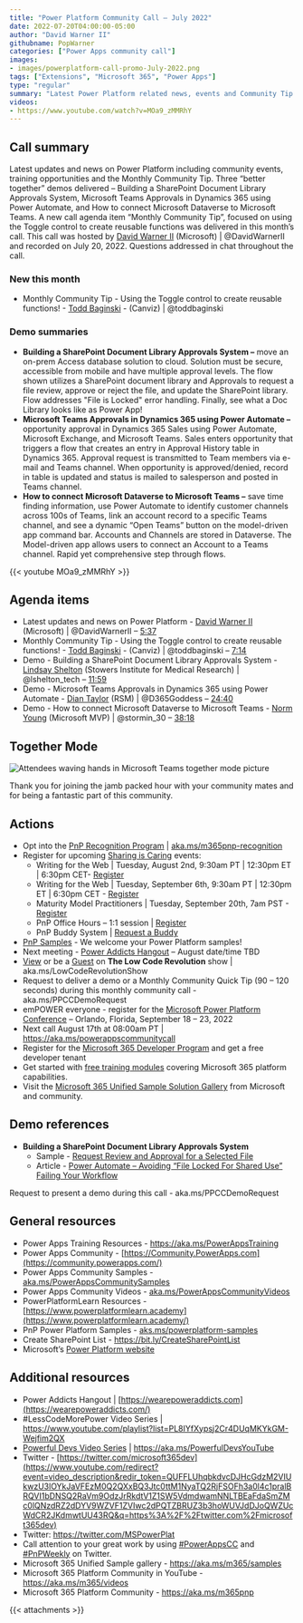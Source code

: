 ```yaml
---
title: "Power Platform Community Call – July 2022"
date: 2022-07-20T04:00:00-05:00
author: "David Warner II"
githubname: PopWarner
categories: ["Power Apps community call"]
images:
- images/powerplatform-call-promo-July-2022.png
tags: ["Extensions", "Microsoft 365", "Power Apps"]
type: "regular"
summary: "Latest Power Platform related news, events and Community Tip. Three demos delivered – Building a SharePoint Document Library Approvals System, Microsoft Teams Approvals in Dynamics 365 using Power Automate, and How to connect Microsoft Dataverse to Microsoft Teams."
videos:
- https://www.youtube.com/watch?v=MOa9_zMMRhY
---
```


## Call summary

Latest updates and news on Power Platform including community events, training opportunities and the Monthly Community Tip. Three “better together” demos delivered – Building a SharePoint Document Library Approvals System, Microsoft Teams Approvals in Dynamics 365 using Power Automate, and How to connect Microsoft Dataverse to Microsoft Teams. A new call agenda item “Monthly Community Tip”, focused on using the Toggle control to create reusable functions was delivered in this month’s call. This call was hosted by [David Warner II](http://twitter.com/DavidWarnerII) (Microsoft) \| @DavidWarnerII and recorded on July 20, 2022. Questions addressed in chat throughout the call.

### New this month

* Monthly Community Tip - Using the Toggle control to create reusable functions! - [Todd Baginski](https://twitter.com/toddbaginski) - (Canviz) \| @toddbaginski

### Demo summaries

* **Building a SharePoint Document Library Approvals System –** move an on-prem Access database solution to cloud. Solution must be secure, accessible from mobile and have multiple approval levels. The flow shown utilizes a SharePoint document library and Approvals to request a file review, approve or reject the file, and update the SharePoint library. Flow addresses "File is Locked" error handling. Finally, see what a Doc Library looks like as Power App!
* **Microsoft Teams Approvals in Dynamics 365 using Power Automate –** opportunity approval in Dynamics 365 Sales using Power Automate, Microsoft Exchange, and Microsoft Teams. Sales enters opportunity that triggers a flow that creates an entry in Approval History table in Dynamics 365. Approval request is transmitted to Team members via e-mail and Teams channel. When opportunity is approved/denied, record in table is updated and status is mailed to salesperson and posted in Teams channel.
* **How to connect Microsoft Dataverse to Microsoft Teams –** save time finding information, use Power Automate to identify customer channels across 100s of Teams, link an account record to a specific Teams channel, and see a dynamic “Open Teams” button on the model-driven app command bar. Accounts and Channels are stored in Dataverse. The Model-driven app allows users to connect an Account to a Teams channel. Rapid yet comprehensive step through flows.

{{< youtube MOa9_zMMRhY >}}

## Agenda items

* Latest updates and news on Power Platform - [David Warner II](http://twitter.com/DavidWarnerII) (Microsoft) \| @DavidWarnerII – [5:37](https://youtu.be/MOa9_zMMRhY?t=337)
* Monthly Community Tip - Using the Toggle control to create reusable functions! - [Todd Baginski](https://twitter.com/toddbaginski) - (Canviz) \| @toddbaginski – [7:14](https://youtu.be/MOa9_zMMRhY?t=434)
* Demo - Building a SharePoint Document Library Approvals System - [Lindsay Shelton](https://twitter.com/lshelton_tech) (Stowers Institute for Medical Research) \| @lshelton_tech – [11:59](https://youtu.be/MOa9_zMMRhY?t=719)
* Demo - Microsoft Teams Approvals in Dynamics 365 using Power Automate - [Dian Taylor](https://twitter.com/D365Goddess) (RSM) \| @D365Goddess – [24:40](https://youtu.be/MOa9_zMMRhY?t=1480)
* Demo - How to connect Microsoft Dataverse to Microsoft Teams - [Norm Young](https://twitter.com/stormin_30) (Microsoft MVP) \| @stormin_30 – [38:18](https://youtu.be/MOa9_zMMRhY?t=2298)

## Together Mode

![Attendees waving hands in Microsoft Teams together mode picture](images/Power-Platform-Community-Call-July-20th-1000w.gif)

Thank you for joining the jamb packed hour with your community mates and for being a fantastic part of this community.

## Actions

* Opt into the [PnP Recognition Program](https://aka.ms/m365pnp-recognition) \| [aka.ms/m365pnp-recognition](https://aka.ms/m365pnp-recognition)
* Register for upcoming [Sharing is Caring](https://pnp.github.io/sharing-is-caring/) events:
    * Writing for the Web \| Tuesday, August 2nd, 9:30am PT \| 12:30pm ET \| 6:30pm CET- [Register](https://forms.microsoft.com/pages/responsepage.aspx?id=KtIy2vgLW0SOgZbwvQuRaXDXyCl9DkBHq4A2OG7uLpdUQkYwOVhZTkg3Rk9TVUI3NlA4R0Y0RTFSTy4u)
    * Writing for the Web \| Tuesday, September 6th, 9:30am PT \| 12:30pm ET \| 6:30pm CET - [Register](https://forms.microsoft.com/pages/responsepage.aspx?id=KtIy2vgLW0SOgZbwvQuRaXDXyCl9DkBHq4A2OG7uLpdUQkYwOVhZTkg3Rk9TVUI3NlA4R0Y0RTFSTy4u)
    * Maturity Model Practitioners \| Tuesday, September 20th, 7am PST - [Register](https://forms.office.com/Pages/ResponsePage.aspx?id=KtIy2vgLW0SOgZbwvQuRaXDXyCl9DkBHq4A2OG7uLpdUODY3NVRFQ0E4SFg5WlI1TU83WFJQRklZSy4u)
    * PnP Office Hours – 1:1 session \| [Register](https://outlook.office365.com/owa/calendar/PnPSharingisCaring@warner.digital/bookings/)
    * PnP Buddy System \| [Request a Buddy](https://forms.office.com/Pages/ResponsePage.aspx?id=KtIy2vgLW0SOgZbwvQuRaXDXyCl9DkBHq4A2OG7uLpdUMjRRUVg4NElZUUJLTEY1TVVSVDJFRFpLRS4u)
* [PnP Samples](https://aka.ms/powerplatform-samples) - We welcome your Power Platform samples!
* Next meeting - [Power Addicts Hangout](https://wearepoweraddicts.com) – August date/time TBD
* [View](https://aka.ms/LowCodeRevolutionShow) or be a [Guest](https://aka.ms/LowCodeRevolutionGuest) on **The Low Code Revolution** show \| aka.ms/LowCodeRevolutionShow
* Request to deliver a demo or a Monthly Community Quick Tip (90 – 120 seconds) during this monthly community call - aka.ms/PPCCDemoRequest
* emPOWER everyone - register for the [Microsoft Power Platform Conference](https://powerplatformconf.com/#!/) – Orlando, Florida, September 18 – 23, 2022
* Next call August 17th at 08:00am PT \| <https://aka.ms/powerappscommunitycall>
* Register for the [Microsoft 365 Developer Program](https://aka.ms/m365/devprogram) and get a free developer tenant
* Get started with [free training modules](https://aka.ms/m365/dev/learn) covering Microsoft 365 platform capabilities.
* Visit the [Microsoft 365 Unified Sample Solution Gallery](https://adoption.microsoft.com/sample-solution-gallery) from Microsoft and community.

## Demo references

* **Building a SharePoint Document Library Approvals System**
    * Sample - [Request Review and Approval for a Selected File](https://github.com/pnp/powerautomate-samples/tree/main/samples/request-review-and-approval-for-a-selected-file)
    * Article - [Power Automate – Avoiding “File Locked For Shared Use” Failing Your Workflow](https://thrivenextgen.com/power-automate-file-lock-fail/)

Request to present a demo during this call - aka.ms/PPCCDemoRequest

## General resources

* Power Apps Training Resources - <https://aka.ms/PowerAppsTraining>
* Power Apps Community -
    [https://Community.PowerApps.com](https://community.powerapps.com/)
* Power Apps Community Samples -
    [aka.ms/PowerAppsCommunitySamples](https://aka.ms/PowerAppsCommunitySamples)
* Power Apps Community Videos -
    [aka.ms/PowerAppsCommunityVideos](https://aka.ms/PowerAppsCommunityVideos)
* PowerPlatformLearn Resources -
    [https://www.powerplatformlearn.academy](https://www.powerplatformlearn.academy/)
* PnP Power Platform Samples -
    [aks.ms/powerplatform-samples](https://www.aks.ms/powerplatform-samples)
* Create SharePoint List - <https://bit.ly/CreateSharePointList>
* Microsoft’s [Power Platform website](https://powerplatform.microsoft.com/)

## Additional resources

* Power Addicts Hangout \|
    [https://wearepoweraddicts.com](https://wearepoweraddicts.com/)
* \#LessCodeMorePower Video Series \|
    <https://www.youtube.com/playlist?list=PL8IYfXypsj2Cr4DUqMKYkGM-Wejfim2QX>
* [Powerful Devs Video Series](https://aka.ms/PowerfulDevsYouTube) \|
    <https://aka.ms/PowerfulDevsYouTube>
* Twitter -
    [https://twitter.com/microsoft365dev](https://www.youtube.com/redirect?event=video_description&redir_token=QUFFLUhqbkdvcDJHcGdzM2VIUkwzU3lOYkJaVFEzM0Q2QXxBQ3Jtc0ttM1NyaTQ2RjFSOFh3a0l4c1pralBRQVI1bDNSQ2RaVm9OdzJrRkdtV1Z1SW5VdmdwamNNLTBEaFdaSmZMc0lQNzdRZ2dDYV9WZVF1ZVIwc2dPQTZBRUZ3b3hoWUVJdDJoQWZUcWdCR2JKdmwtUU43RQ&q=https%3A%2F%2Ftwitter.com%2Fmicrosoft365dev)​
* Twitter: <https://twitter.com/MSPowerPlat>
* Call attention to your great work by using
    [\#PowerAppsCC](https://twitter.com/hashtag/PowerAppsCC?src=hashtag_click)
    and [\#PnPWeekly](https://twitter.com/hashtag/PnPWeekly?src=hashtag_click)
    on Twitter.
* Microsoft 365 Unified Sample gallery - <https://aka.ms/m365/samples>
* Microsoft 365 Platform Community in YouTube - <https://aka.ms/m365/videos>
* Microsoft 365 Platform Community - <https://aka.ms/m365pnp>

{{< attachments >}}
